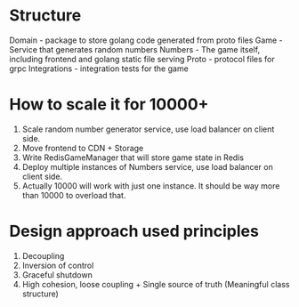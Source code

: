 # Structure
Domain - package to store golang code generated from proto files
Game - Service that generates random numbers
Numbers - The game itself, including frontend and golang static file serving
Proto - protocol files for grpc
Integrations - integration tests for the game

# How to scale it for 10000+

1. Scale random number generator service, use load balancer on client side.
2. Move frontend to CDN + Storage
3. Write RedisGameManager that will store game state in Redis
4. Deploy multiple instances of Numbers service, use load balancer on client side.
5. Actually 10000 will work with just one instance. It should be way more than 10000 to overload that.

# Design approach used principles

1. Decoupling
2. Inversion of control
3. Graceful shutdown
4. High cohesion, loose coupling + Single source of truth (Meaningful class structure) 